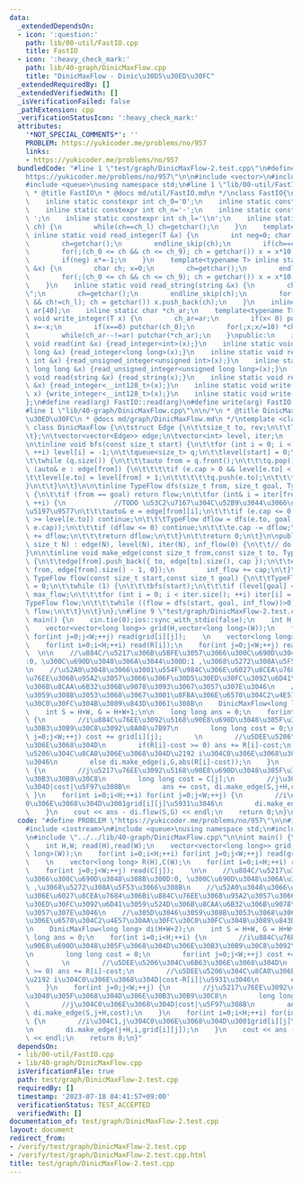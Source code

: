 ```yaml
---
data:
  _extendedDependsOn:
  - icon: ':question:'
    path: lib/00-util/FastIO.cpp
    title: FastIO
  - icon: ':heavy_check_mark:'
    path: lib/40-graph/DinicMaxFlow.cpp
    title: "DinicMaxFlow - Dinic\u30D5\u30ED\u30FC"
  _extendedRequiredBy: []
  _extendedVerifiedWith: []
  _isVerificationFailed: false
  _pathExtension: cpp
  _verificationStatusIcon: ':heavy_check_mark:'
  attributes:
    '*NOT_SPECIAL_COMMENTS*': ''
    PROBLEM: https://yukicoder.me/problems/no/957
    links:
    - https://yukicoder.me/problems/no/957
  bundledCode: "#line 1 \"test/graph/DinicMaxFlow-2.test.cpp\"\n#define PROBLEM \"\
    https://yukicoder.me/problems/no/957\"\n\n#include <vector>\n#include <iostream>\n\
    #include <queue>\nusing namespace std;\n#line 1 \"lib/00-util/FastIO.cpp\"\n/*\n\
    \ * @title FastIO\n * @docs md/util/FastIO.md\n */\nclass FastIO{\nprivate:\n\
    \    inline static constexpr int ch_0='0';\n    inline static constexpr int ch_9='9';\n\
    \    inline static constexpr int ch_n='-';\n    inline static constexpr int ch_s='\
    \ ';\n    inline static constexpr int ch_l='\\n';\n    inline static void endline_skip(char&\
    \ ch) {\n        while(ch==ch_l) ch=getchar();\n    }\n    template<typename T>\
    \ inline static void read_integer(T &x) {\n        int neg=0; char ch; x=0;\n\
    \        ch=getchar();\n        endline_skip(ch);\n        if(ch==ch_n) neg=1,ch=getchar();\n\
    \        for(;(ch_0 <= ch && ch <= ch_9); ch = getchar()) x = x*10 + (ch-ch_0);\n\
    \        if(neg) x*=-1;\n    }\n    template<typename T> inline static void read_unsigned_integer(T\
    \ &x) {\n        char ch; x=0;\n        ch=getchar();\n        endline_skip(ch);\n\
    \        for(;(ch_0 <= ch && ch <= ch_9); ch = getchar()) x = x*10 + (ch-ch_0);\n\
    \    }\n    inline static void read_string(string &x) {\n        char ch; x=\"\
    \";\n        ch=getchar();\n        endline_skip(ch);\n        for(;(ch != ch_s\
    \ && ch!=ch_l); ch = getchar()) x.push_back(ch);\n    }\n    inline static char\
    \ ar[40];\n    inline static char *ch_ar;\n    template<typename T> inline static\
    \ void write_integer(T x) {\n        ch_ar=ar;\n        if(x< 0) putchar(ch_n),\
    \ x=-x;\n        if(x==0) putchar(ch_0);\n        for(;x;x/=10) *ch_ar++=(ch_0+x%10);\n\
    \        while(ch_ar--!=ar) putchar(*ch_ar);\n    }\npublic:\n    inline static\
    \ void read(int &x) {read_integer<int>(x);}\n    inline static void read(long\
    \ long &x) {read_integer<long long>(x);}\n    inline static void read(unsigned\
    \ int &x) {read_unsigned_integer<unsigned int>(x);}\n    inline static void read(unsigned\
    \ long long &x) {read_unsigned_integer<unsigned long long>(x);}\n    inline static\
    \ void read(string &x) {read_string(x);}\n    inline static void read(__int128_t\
    \ &x) {read_integer<__int128_t>(x);}\n    inline static void write(__int128_t\
    \ x) {write_integer<__int128_t>(x);}\n    inline static void write(char x) {putchar(x);}\n\
    };\n#define read(arg) FastIO::read(arg)\n#define write(arg) FastIO::write(arg)\n\
    #line 1 \"lib/40-graph/DinicMaxFlow.cpp\"\n\n/*\n * @title DinicMaxFlow - Dinic\u30D5\
    \u30ED\u30FC\n * @docs md/graph/DinicMaxFlow.md\n */\ntemplate <class TypeFlow>\
    \ class DinicMaxFlow {\n\tstruct Edge {\n\t\tsize_t to, rev;\n\t\tTypeFlow cap;\n\
    \t};\n\tvector<vector<Edge>> edge;\n\tvector<int> level, iter;\n    TypeFlow inf_flow;\n\
    \n\tinline void bfs(const size_t start) {\n\t\tfor (int i = 0; i < level.size();\
    \ ++i) level[i] = -1;\n\t\tqueue<size_t> q;\n\t\tlevel[start] = 0;\n\t\tq.push(start);\n\
    \t\twhile (q.size()) {\n\t\t\tauto from = q.front();\n\t\t\tq.pop();\n\t\t\tfor\
    \ (auto& e : edge[from]) {\n\t\t\t\tif (e.cap > 0 && level[e.to] < 0) {\n\t\t\t\
    \t\tlevel[e.to] = level[from] + 1;\n\t\t\t\t\tq.push(e.to);\n\t\t\t\t}\n\t\t\t\
    }\n\t\t}\n\t}\n\n\tinline TypeFlow dfs(size_t from, size_t goal, TypeFlow flow)\
    \ {\n\t\tif (from == goal) return flow;\n\t\tfor (int& i = iter[from]; i < edge[from].size();\
    \ ++i) {\n            //TODO \u53C2\u7167\u304C\u52B9\u3044\u3066\u306A\u304F\u3066\
    \u5197\u9577\n\t\t\tauto& e = edge[from][i];\n\t\t\tif (e.cap <= 0 || level[from]\
    \ >= level[e.to]) continue;\n\t\t\tTypeFlow dflow = dfs(e.to, goal, min(flow,\
    \ e.cap));\n\t\t\tif (dflow <= 0) continue;\n\t\t\te.cap -= dflow;\n\t\t\tedge[e.to][e.rev].cap\
    \ += dflow;\n\t\t\treturn dflow;\n\t\t}\n\t\treturn 0;\n\t}\n\npublic:\n\tDinicMaxFlow(const\
    \ size_t N) : edge(N), level(N), iter(N), inf_flow(0) {\n\t\t// do nothing\n\t\
    }\n\n\tinline void make_edge(const size_t from,const size_t to, TypeFlow cap)\
    \ {\n\t\tedge[from].push_back({ to, edge[to].size(), cap });\n\t\tedge[to].push_back({\
    \ from, edge[from].size() - 1, 0});\n        inf_flow += cap;\n\t}\n\n\tinline\
    \ TypeFlow flow(const size_t start,const size_t goal) {\n\t\tTypeFlow max_flow\
    \ = 0;\n\t\twhile (1) {\n\t\t\tbfs(start);\n\t\t\tif (level[goal] < 0) return\
    \ max_flow;\n\t\t\tfor (int i = 0; i < iter.size(); ++i) iter[i] = 0;\n\t\t\t\
    TypeFlow flow;\n\t\t\twhile ((flow = dfs(start, goal, inf_flow))>0) max_flow +=\
    \ flow;\n\t\t}\n\t}\n};\n#line 9 \"test/graph/DinicMaxFlow-2.test.cpp\"\n\nint\
    \ main() {\n    cin.tie(0);ios::sync_with_stdio(false);\n    int H,W; read(H),read(W);\n\
    \    vector<vector<long long>> grid(H,vector<long long>(W));\n    for(int i=0;i<H;++i)\
    \ for(int j=0;j<W;++j) read(grid[i][j]);    \n    vector<long long> R(H),C(W);\n\
    \    for(int i=0;i<H;++i) read(R[i]);\n    for(int j=0;j<W;++j) read(C[j]);  \
    \  \n\n    //\u884C/\u5217\u306B\u5BFE\u3057\u3066\u300C\u690D\u3048\u308B\u300D\
    :0, \u300C\u690D\u3048\u306A\u3044\u300D:1 ,\u3068\u5272\u308A\u5F53\u3066\u308B\
    \n    //\u52A0\u3048\u3066\u3001\u554F\u984C\u306E\u6027\u8CEA\u7684\u306Bi\u884C\
    \u76EE\u306B\u95A2\u3057\u3066\u306F\u30D5\u30ED\u30FC\u3092\u6D41\u3059\u524D\
    \u306B\u8CAA\u6B32\u306B\u9078\u3093\u3067\u3057\u307E\u3046\n    //\u305D\u3046\
    \u3059\u308B\u3053\u3068\u3067\u3001\u8FBA\u306E\u6570\u304C2\u4E57\u30AA\u30FC\
    \u30C0\u30FC\u304B\u3089\u843D\u3061\u308B\n    DinicMaxFlow<long long> di(H+W+2);\n\
    \    int S = H+W, G = H+W+1;\n\n    long long ans = 0;\n    for(int i=0;i<H;++i)\
    \ {\n        //i\u884C\u76EE\u3092\u5168\u90E8\u690D\u3048\u305F\u3068\u304D\u306E\
    \u30B3\u30B9\u30C8\u3092\u8A08\u7B97\n        long long cost = 0;\n        for(int\
    \ j=0;j<W;++j) cost += grid[i][j];        \n        //\u5DEE\u5206\u304C\u6B63\
    \u306E\u3068\u304D\n        if(R[i]-cost >= 0) ans += R[i]-cost;\n        //\u5DEE\
    \u5206\u304C\u8CA0\u306E\u3068\u304D\u2192 i\u304C0\u306E\u3068\u304D|cost-R[i]|\u5931\
    \u3046\n        else di.make_edge(i,G,abs(R[i]-cost));\n    }\n    for(int j=0;j<W;++j)\
    \ {\n        //j\u5217\u76EE\u3092\u5168\u90E8\u690D\u3048\u305F\u3068\u304D\u306E\
    \u30B3\u30B9\u30C8\n        long long cost = C[j];\n        //j\u304C0\u306E\u3068\
    \u304D|cost|\u5F97\u308B\n        ans += cost, di.make_edge(S,j+H,cost);\n   \
    \ }\n    for(int i=0;i<H;++i) for(int j=0;j<W;++j) {\n        //i\u304C1,j\u304C\
    0\u306E\u3068\u304D\u3001grid[i][j]\u5931\u3046\n        di.make_edge(j+H,i,grid[i][j]);\n\
    \    }\n    cout << ans - di.flow(S,G) << endl;\n    return 0;\n}\n"
  code: "#define PROBLEM \"https://yukicoder.me/problems/no/957\"\n\n#include <vector>\n\
    #include <iostream>\n#include <queue>\nusing namespace std;\n#include \"../../lib/00-util/FastIO.cpp\"\
    \n#include \"../../lib/40-graph/DinicMaxFlow.cpp\"\n\nint main() {\n    cin.tie(0);ios::sync_with_stdio(false);\n\
    \    int H,W; read(H),read(W);\n    vector<vector<long long>> grid(H,vector<long\
    \ long>(W));\n    for(int i=0;i<H;++i) for(int j=0;j<W;++j) read(grid[i][j]);\
    \    \n    vector<long long> R(H),C(W);\n    for(int i=0;i<H;++i) read(R[i]);\n\
    \    for(int j=0;j<W;++j) read(C[j]);    \n\n    //\u884C/\u5217\u306B\u5BFE\u3057\
    \u3066\u300C\u690D\u3048\u308B\u300D:0, \u300C\u690D\u3048\u306A\u3044\u300D:1\
    \ ,\u3068\u5272\u308A\u5F53\u3066\u308B\n    //\u52A0\u3048\u3066\u3001\u554F\u984C\
    \u306E\u6027\u8CEA\u7684\u306Bi\u884C\u76EE\u306B\u95A2\u3057\u3066\u306F\u30D5\
    \u30ED\u30FC\u3092\u6D41\u3059\u524D\u306B\u8CAA\u6B32\u306B\u9078\u3093\u3067\
    \u3057\u307E\u3046\n    //\u305D\u3046\u3059\u308B\u3053\u3068\u3067\u3001\u8FBA\
    \u306E\u6570\u304C2\u4E57\u30AA\u30FC\u30C0\u30FC\u304B\u3089\u843D\u3061\u308B\
    \n    DinicMaxFlow<long long> di(H+W+2);\n    int S = H+W, G = H+W+1;\n\n    long\
    \ long ans = 0;\n    for(int i=0;i<H;++i) {\n        //i\u884C\u76EE\u3092\u5168\
    \u90E8\u690D\u3048\u305F\u3068\u304D\u306E\u30B3\u30B9\u30C8\u3092\u8A08\u7B97\
    \n        long long cost = 0;\n        for(int j=0;j<W;++j) cost += grid[i][j];\
    \        \n        //\u5DEE\u5206\u304C\u6B63\u306E\u3068\u304D\n        if(R[i]-cost\
    \ >= 0) ans += R[i]-cost;\n        //\u5DEE\u5206\u304C\u8CA0\u306E\u3068\u304D\
    \u2192 i\u304C0\u306E\u3068\u304D|cost-R[i]|\u5931\u3046\n        else di.make_edge(i,G,abs(R[i]-cost));\n\
    \    }\n    for(int j=0;j<W;++j) {\n        //j\u5217\u76EE\u3092\u5168\u90E8\u690D\
    \u3048\u305F\u3068\u304D\u306E\u30B3\u30B9\u30C8\n        long long cost = C[j];\n\
    \        //j\u304C0\u306E\u3068\u304D|cost|\u5F97\u308B\n        ans += cost,\
    \ di.make_edge(S,j+H,cost);\n    }\n    for(int i=0;i<H;++i) for(int j=0;j<W;++j)\
    \ {\n        //i\u304C1,j\u304C0\u306E\u3068\u304D\u3001grid[i][j]\u5931\u3046\
    \n        di.make_edge(j+H,i,grid[i][j]);\n    }\n    cout << ans - di.flow(S,G)\
    \ << endl;\n    return 0;\n}"
  dependsOn:
  - lib/00-util/FastIO.cpp
  - lib/40-graph/DinicMaxFlow.cpp
  isVerificationFile: true
  path: test/graph/DinicMaxFlow-2.test.cpp
  requiredBy: []
  timestamp: '2023-07-18 04:41:57+09:00'
  verificationStatus: TEST_ACCEPTED
  verifiedWith: []
documentation_of: test/graph/DinicMaxFlow-2.test.cpp
layout: document
redirect_from:
- /verify/test/graph/DinicMaxFlow-2.test.cpp
- /verify/test/graph/DinicMaxFlow-2.test.cpp.html
title: test/graph/DinicMaxFlow-2.test.cpp
---
```

